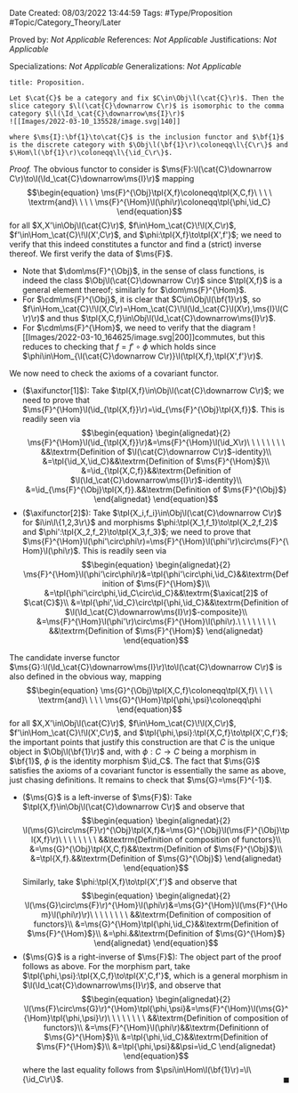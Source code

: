 <div class="topSpace"></div>

Date Created: 08/03/2022 13:44:59
Tags: #Type/Proposition #Topic/Category_Theory/Later

Proved by: <i>Not Applicable</i>
References: <i>Not Applicable</i>
Justifications: <i>Not Applicable</i>

Specializations: <i>Not Applicable</i>
Generalizations: <i>Not Applicable</i>

``` ad-Proposition
title: Proposition.

Let $\cat{C}$ be a category and fix $C\in\Obj\l(\cat{C}\r)$. Then the slice category $\l(\cat{C}\downarrow C\r)$ is isomorphic to the comma category $\l(\Id_\cat{C}\downarrow\ms{I}\r)$
![[Images/2022-03-10_135528/image.svg|140]]

where $\ms{I}:\bf{1}\to\cat{C}$ is the inclusion functor and $\bf{1}$ is the discrete category with $\Obj\l(\bf{1}\r)\coloneqq\l\{C\r\}$ and $\Hom\l(\bf{1}\r)\coloneqq\l\{\id_C\r\}$.

```

<i>Proof.</i> The obvious functor to consider is $\ms{F}:\l(\cat{C}\downarrow C\r)\to\l(\Id_\cat{C}\downarrow\ms{I}\r)$ mapping
$$\begin{equation}
    \ms{F}^{\Obj}\tpl{X,f}\coloneqq\tpl{X,C,f}\ \ \ \ \textrm{and}\ \ \ \ \ms{F}^{\Hom}\l(\phi\r)\coloneqq\tpl{\phi,\id_C}
\end{equation}$$
for all $X,X'\in\Obj\l(\cat{C}\r)$, $f\in\Hom_\cat{C}\!\l(X,C\r)$, $f'\in\Hom_\cat{C}\!\l(X',C\r)$, and $\phi:\tpl{X,f}\to\tpl{X',f'}$; we need to verify that this indeed constitutes a functor and find a (strict) inverse thereof. We first verify the data of $\ms{F}$.
* Note that $\dom\ms{F}^{\Obj}$, in the sense of class functions, is indeed the class $\Obj\l(\cat{C}\downarrow C\r)$ since $\tpl{X,f}$ is a general element thereof; similarly for $\dom\ms{F}^{\Hom}$.
* For $\cdm\ms{F}^{\Obj}$, it is clear that $C\in\Obj\l(\bf{1}\r)$, so $f\in\Hom_\cat{C}\!\l(X,C\r)=\Hom_\cat{C}\!\l(\Id_\cat{C}\l(X\r),\ms{I}\l(C\r)\r)$ and thus $\tpl{X,C,f}\in\Obj\l(\Id_\cat{C}\downarrow\ms{I}\r)$.
* For $\cdm\ms{F}^{\Hom}$, we need to verify that the diagram
![[Images/2022-03-10_164625/image.svg|200]]commutes, but this reduces to checking that $f=f'\circ\phi$ which holds since $\phi\in\Hom_{\l(\cat{C}\downarrow C\r)}\l(\tpl{X,f},\tpl{X',f'}\r)$.

We now need to check the axioms of a covariant functor.
* ($\axifunctor[1]$): Take $\tpl{X,f}\in\Obj\l(\cat{C}\downarrow C\r)$; we need to prove that $\ms{F}^{\Hom}\l(\id_{\tpl{X,f}}\r)=\id_{\ms{F}^{\Obj}\tpl{X,f}}$. This is readily seen via
$$\begin{equation}
    \begin{alignedat}{2}
        \ms{F}^{\Hom}\l(\id_{\tpl{X,f}}\r)&=\ms{F}^{\Hom}\l(\id_X\r)\ \ \ \ \ \ \ \ &&\textrm{Definition of $\l(\cat{C}\downarrow C\r)$-identity}\\
        &=\tpl{\id_X,\id_C}&&\textrm{Definition of $\ms{F}^{\Hom}$}\\
        &=\id_{\tpl{X,C,f}}&&\textrm{Definition of $\l(\Id_\cat{C}\downarrow\ms{I}\r)$-identity}\\
        &=\id_{\ms{F}^{\Obj}\tpl{X,f}}.&&\textrm{Definition of $\ms{F}^{\Obj}$}
    \end{alignedat}
\end{equation}$$
* ($\axifunctor[2]$): Take $\tpl{X_i,f_i}\in\Obj\l(\cat{C}\downarrow C\r)$ for $i\in\l\{1,2,3\r\}$ and morphisms $\phi:\tpl{X_1,f_1}\to\tpl{X_2,f_2}$ and $\phi':\tpl{X_2,f_2}\to\tpl{X_3,f_3}$; we need to prove that $\ms{F}^{\Hom}\l(\phi'\circ\phi\r)=\ms{F}^{\Hom}\l(\phi'\r)\circ\ms{F}^{\Hom}\l(\phi\r)$. This is readily seen via
$$\begin{equation}
    \begin{alignedat}{2}
        \ms{F}^{\Hom}\l(\phi'\circ\phi\r)&=\tpl{\phi'\circ\phi,\id_C}&&\textrm{Definition of $\ms{F}^{\Hom}$}\\
        &=\tpl{\phi'\circ\phi,\id_C\circ\id_C}&&\textrm{$\axicat[2]$ of $\cat{C}$}\\
        &=\tpl{\phi',\id_C}\circ\tpl{\phi,\id_C}&&\textrm{Definition of $\l(\Id_\cat{C}\downarrow\ms{I}\r)$-composite}\\
        &=\ms{F}^{\Hom}\l(\phi'\r)\circ\ms{F}^{\Hom}\l(\phi\r).\ \ \ \ \ \ \ \ &&\textrm{Definition of $\ms{F}^{\Hom}$}
    \end{alignedat}
\end{equation}$$

The candidate inverse functor $\ms{G}:\l(\Id_\cat{C}\downarrow\ms{I}\r)\to\l(\cat{C}\downarrow C\r)$ is also defined in the obvious way, mapping
$$\begin{equation}
    \ms{G}^{\Obj}\tpl{X,C,f}\coloneqq\tpl{X,f}\ \ \ \ \textrm{and}\ \ \ \ \ms{G}^{\Hom}\tpl{\phi,\psi}\coloneqq\phi
\end{equation}$$
for all $X,X'\in\Obj\l(\cat{C}\r)$, $f\in\Hom_\cat{C}\!\l(X,C\r)$, $f'\in\Hom_\cat{C}\!\l(X',C\r)$, and $\tpl{\phi,\psi}:\tpl{X,C,f}\to\tpl{X',C,f'}$; the important points that justify this construction are that $C$ is the unique object in $\Obj\l(\bf{1}\r)$ and, with $\phi:C\to C$ being a morphism in $\bf{1}$, $\phi$ is the identity morphism $\id_C$. The fact that $\ms{G}$ satisfies the axioms of a covariant functor is essentially the same as above, just chasing definitions. It remains to check that $\ms{G}=\ms{F}^{-1}$.
* ($\ms{G}$ is a left-inverse of $\ms{F}$): Take $\tpl{X,f}\in\Obj\l(\cat{C}\downarrow C\r)$ and observe that
$$\begin{equation}
    \begin{alignedat}{2}
        \l(\ms{G}\circ\ms{F}\r)^{\Obj}\tpl{X,f}&=\ms{G}^{\Obj}\l(\ms{F}^{\Obj}\tpl{X,f}\r)\ \ \ \ \ \ \ \ &&\textrm{Definition of composition of functors}\\
        &=\ms{G}^{\Obj}\tpl{X,C,f}&&\textrm{Definition of $\ms{F}^{\Obj}$}\\
        &=\tpl{X,f}.&&\textrm{Definition of $\ms{G}^{\Obj}$}
    \end{alignedat}
\end{equation}$$
Similarly, take $\phi:\tpl{X,f}\to\tpl{X',f'}$ and observe that
$$\begin{equation}
    \begin{alignedat}{2}
        \l(\ms{G}\circ\ms{F}\r)^{\Hom}\l(\phi\r)&=\ms{G}^{\Hom}\l(\ms{F}^{\Hom}\l(\phi\r)\r)\ \ \ \ \ \ \ \ &&\textrm{Definition of composition of functors}\\
        &=\ms{G}^{\Hom}\tpl{\phi,\id_C}&&\textrm{Definition of $\ms{F}^{\Hom}$}\\
        &=\phi.&&\textrm{Definition of $\ms{G}^{\Hom}$}
    \end{alignedat}
\end{equation}$$
* ($\ms{G}$ is a right-inverse of $\ms{F}$): The object part of the proof follows as above. For the morphism part, take $\tpl{\phi,\psi}:\tpl{X,C,f}\to\tpl{X',C,f'}$, which is a general morphism in $\l(\Id_\cat{C}\downarrow\ms{I}\r)$, and observe that
$$\begin{equation}
    \begin{alignedat}{2}
        \l(\ms{F}\circ\ms{G}\r)^{\Hom}\tpl{\phi,\psi}&=\ms{F}^{\Hom}\l(\ms{G}^{\Hom}\tpl{\phi,\psi}\r)\ \ \ \ \ \ \ \ &&\textrm{Definition of composition of functors}\\
        &=\ms{F}^{\Hom}\l(\phi\r)&&\textrm{Definitionn of $\ms{G}^{\Hom}$}\\
        &=\tpl{\phi,\id_C}&&\textrm{Definition of $\ms{F}^{\Hom}$}\\
        &=\tpl{\phi,\psi}&&\psi=\id_C
    \end{alignedat}
\end{equation}$$
where the last equality follows from $\psi\in\Hom\l(\bf{1}\r)=\l\{\id_C\r\}$.<span style="float:right;">$\blacksquare$</span>
